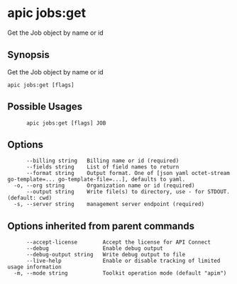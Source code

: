 # apic jobs:get

Get the Job object by name or id

## Synopsis

Get the Job object by name or id

```
apic jobs:get [flags]
```

## Possible Usages

```
      apic jobs:get [flags] JOB
```

## Options

```
      --billing string   Billing name or id (required)
      --fields string    List of field names to return
      --format string    Output format. One of [json yaml octet-stream go-template=... go-template-file=...], defaults to yaml.
  -o, --org string       Organization name or id (required)
      --output string    Write file(s) to directory, use - for STDOUT. (default: cwd)
  -s, --server string    management server endpoint (required)
```

## Options inherited from parent commands

```
      --accept-license        Accept the license for API Connect
      --debug                 Enable debug output
      --debug-output string   Write debug output to file
      --live-help             Enable or disable tracking of limited usage information
  -m, --mode string           Toolkit operation mode (default "apim")
```
